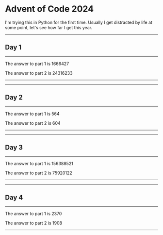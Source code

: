# Advent of Code 2024

I'm trying this in Python for the first time. Usually I get distracted by life at some point, let's see how far I get this year.

********************************************************************************
## Day 1
********************************************************************************
The answer to part 1 is 1666427

The answer to part 2 is 24316233
********************************************************************************


********************************************************************************
## Day 2
********************************************************************************
The answer to part 1 is 564

The answer to part 2 is 604
********************************************************************************


********************************************************************************
## Day 3
********************************************************************************
The answer to part 1 is 156388521

The answer to part 2 is 75920122
********************************************************************************


********************************************************************************
## Day 4
********************************************************************************
The answer to part 1 is 2370

The answer to part 2 is 1908
********************************************************************************


